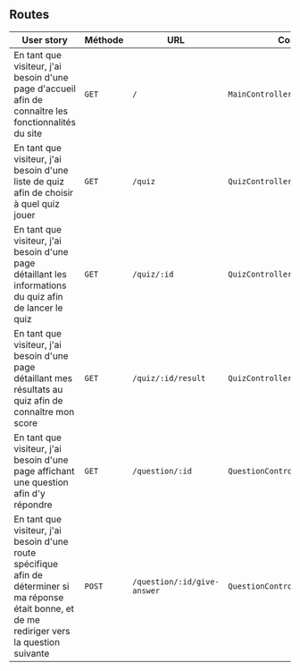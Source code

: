 ## Routes

| User story | Méthode | URL | Contrôleur |
|---|---|---|---|
| En tant que visiteur, j'ai besoin d'une page d'accueil afin de connaître les fonctionnalités du site | `GET` | `/` | `MainController#home`
| En tant que visiteur, j'ai besoin d'une liste de quiz afin de choisir à quel quiz jouer | `GET` | `/quiz` | `QuizController#list`
| En tant que visiteur, j'ai besoin d'une page détaillant les informations du quiz afin de lancer le quiz | `GET` | `/quiz/:id` | `QuizController#single`
| En tant que visiteur, j'ai besoin d'une page détaillant mes résultats au quiz afin de connaître mon score | `GET` | `/quiz/:id/result` | `QuizController#result`
| En tant que visiteur, j'ai besoin d'une page affichant une question afin d'y répondre | `GET` | `/question/:id` | `QuestionController#single`
| En tant que visiteur, j'ai besoin d'une route spécifique afin de déterminer si ma réponse était bonne, et de me rediriger vers la question suivante | `POST` | `/question/:id/give-answer` | `QuestionController#processAnswer`
